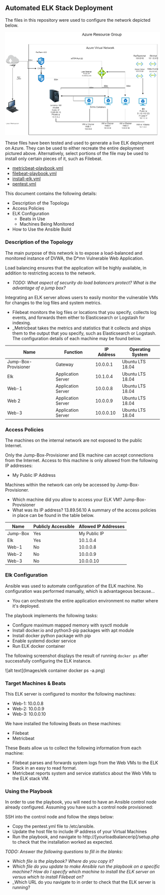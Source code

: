 ## Automated ELK Stack Deployment

The files in this repository were used to configure the network depicted below.

![alt text](Diagrams/Diagram.png)

These files have been tested and used to generate a live ELK deployment on Azure. They can be used to either recreate the entire deployment pictured above. Alternatively, select portions of the file may be used to install only certain pieces of it, such as Filebeat.

  - [metricbeat-playbook.yml](Ansible/metricbeat-playbook.yml)
  - [filebeat-playbook.yml](Ansible/filebeat-playbook.yml)
  - [install-elk.yml](Ansible/install-elk.yml)
  - [pentest.yml](Ansible/pentest.yml)

This document contains the following details:
- Description of the Topologu
- Access Policies
- ELK Configuration
  - Beats in Use
  - Machines Being Monitored
- How to Use the Ansible Build


### Description of the Topology

The main purpose of this network is to expose a load-balanced and monitored instance of DVWA, the D*mn Vulnerable Web Application.

Load balancing ensures that the application will be highly available, in addition to restricting access to the network.
- _TODO: What aspect of security do load balancers protect? What is the advantage of a jump box?_

Integrating an ELK server allows users to easily monitor the vulnerable VMs for changes to the log files and system metrics.
- Filebeat monitors the log files or locations that you specify, collects log events, and forwards them either to Elasticsearch or Logstash for indexing.
- _Metricbeat takes the metrics and statistics that it collects and ships them to the output that you specify, such as Elasticsearch or Logstash.
The configuration details of each machine may be found below.


| Name                 | Function                   | IP Address | Operating System |
|----------------------|----------------------------|------------|------------------|
| Jump-Box-Provisioner | Gateway                    | 10.0.0.1   | Ubuntu LTS 18.04 |
| Elk                  |   Application Server       | 10.1.0.4   | Ubuntu LTS 18.04 |
| Web-1                |   Application Server       | 10.0.0.8   | Ubuntu LTS 18.04 |
| Web 2                |   Application Server       | 10.0.0.9   | Ubuntu LTS 18.04 |
| Web-3                |   Application Server       | 10.0.0.10  | Ubuntu LTS 18.04 |

### Access Policies

The machines on the internal network are not exposed to the public Internet. 

Only the Jump-Box-Provisioner and Elk machine can accept connections from the Internet. Access to this machine is only allowed from the following IP addresses:
- My Public IP Address

Machines within the network can only be accessed by Jump-Box-Provisioner.
 - Which machine did you allow to access your ELK VM? 
    Jump-Box-Provisioner
 - What was its IP address?
    13.89.56.10
A summary of the access policies in place can be found in the table below.

| Name     | Publicly Accessible | Allowed IP Addresses |
|----------|---------------------|----------------------|
| Jump-Box | Yes                 | My Public IP         |
| Elk      | Yes                 | 10.1.0.4             |
| Web-1    | No                  | 10.0.0.8             |
| Web-2    | No                  | 10.0.0.9             |
| Web-3    | No                  | 10.0.0.10            |

### Elk Configuration

Ansible was used to automate configuration of the ELK machine. No configuration was performed manually, which is advantageous because...
 - You can orchestrate the entire application environment no matter where it's deployed.

The playbook implements the following tasks:
 - Configure maximum mapped memory with sysctl module
 - Install docker.io and python3-pip packages with apt module
 - Install docker python package with pip
 - Enable systemd docker service
 - Run ELK docker container

The following screenshot displays the result of running `docker ps` after successfully configuring the ELK instance.

![alt text](Images/elk container docker ps -a.png)

### Target Machines & Beats
This ELK server is configured to monitor the following machines:
 - Web-1: 10.0.0.8
 - Web-2: 10.0.0.9
 - Web-3: 10.0.0.10

We have installed the following Beats on these machines:
 - Filebeat
 - Metricbeat

These Beats allow us to collect the following information from each machine:
 - Filebeat parses and forwards system logs from the Web VMs to the ELK Stack in an easy to read format.
 - Metricbeat reports system and service statistics about the Web VMs to the ELK stack VM.

### Using the Playbook
In order to use the playbook, you will need to have an Ansible control node already configured. Assuming you have such a control node provisioned: 

SSH into the control node and follow the steps below:
- Copy the pentest.yml file to /etc/ansible.
- Update the host file to include IP address of your Virtual Machines
- Run the playbook, and navigate to http://[yourloadbalancerip]/setup.php to check that the installation worked as expected.

_TODO: Answer the following questions to fill in the blanks:_
- _Which file is the playbook? Where do you copy it?_
- _Which file do you update to make Ansible run the playbook on a specific machine? How do I specify which machine to install the ELK server on versus which to install Filebeat on?_
- _Which URL do you navigate to in order to check that the ELK server is running?

